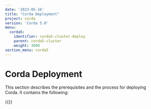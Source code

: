 ```yaml
---
date: '2023-05-16'
title: "Corda Deployment"
project: corda
version: 'Corda 5.0'
menu:
  corda5:
    identifier: corda5-cluster-deploy
    parent: corda5-cluster
    weight: 3000
section_menu: corda5
---
```

# Corda Deployment
This section describes the prerequisites and the process for deploying Corda.
It contains the following:

{{<childpages>}}
